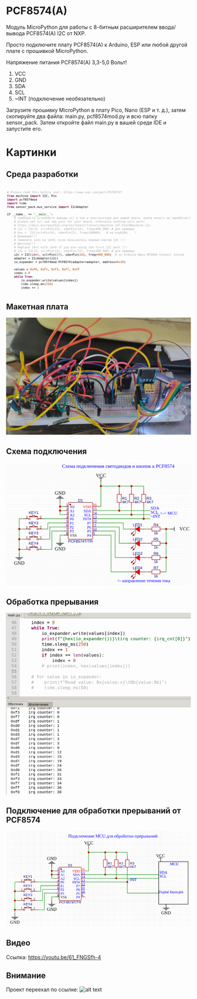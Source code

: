 # PCF8574(A)
Модуль MicroPython для работы с 8-битным расширителем ввода/вывода PCF8574(A) I2C от NXP.

Просто подключите плату PCF8574(A) к Arduino, ESP или любой другой плате с прошивкой MicroPython.

Напряжение питания PCF8574(A) 3,3-5,0 Вольт!
1. VCC
2. GND
3. SDA
4. SCL
5. ~INT (подключение необязательно)

Загрузите прошивку MicroPython в плату Pico, Nano (ESP и т. д.), затем скопируйте два файла: main.py, pcf8574mod.py и всю папку sensor_pack.
Затем откройте файл main.py в вашей среде IDE и запустите его.

# Картинки

## Среда разработки
![alt text](https://github.com/octaprog7/pcf8574/blob/master/ide8574.png)
## Макетная плата
![alt text](https://github.com/octaprog7/pcf8574/blob/master/bb8574.jpg)
## Схема подключения
![alt text](https://github.com/octaprog7/pcf8574/blob/master/conn8574.png)
## Обработка прерывания
![alt text](https://github.com/octaprog7/pcf8574/blob/master/pcf8574_irq.png)
## Подключение для обработки прерываний от PCF8574
![alt text](https://github.com/octaprog7/pcf8574/blob/master/conn_irq.png)
## Видео
Cсылка: https://youtu.be/61_FNGSfh-4

## Внимание
Проект переехал по ссылке: ![alt text](https://github.com/octaprog7/libIOExpander)